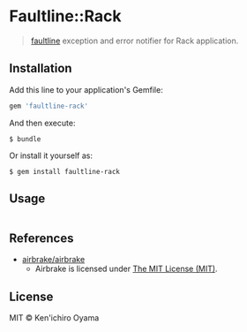 # Faultline::Rack

> [faultline](https://github.com/faultline/faultline) exception and error notifier for Rack application.

## Installation

Add this line to your application's Gemfile:

```ruby
gem 'faultline-rack'
```

And then execute:

    $ bundle

Or install it yourself as:

    $ gem install faultline-rack

## Usage

```ruby

```

## References

- [airbrake/airbrake](https://github.com/airbrake/airbrake)
    - Airbrake is licensed under [The MIT License (MIT)](https://github.com/airbrake/airbrake/LICENSE.md).

## License

MIT © Ken&#39;ichiro Oyama
